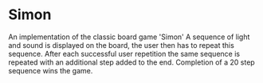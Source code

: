 # Simon
An implementation of the classic board game 'Simon'
A sequence of light and sound is displayed on the board, the user then has to repeat this sequence.
After each successful user repetition the same sequence is repeated with an additional step added to the end.
Completion of a 20 step sequence wins the game.
